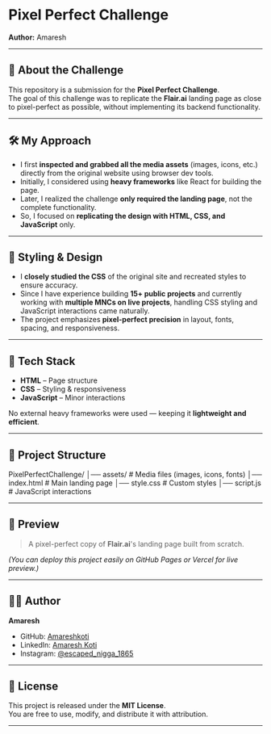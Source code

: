 # Pixel Perfect Challenge  

**Author:** Amaresh  

---

## 📌 About the Challenge  
This repository is a submission for the **Pixel Perfect Challenge**.  
The goal of this challenge was to replicate the **Flair.ai** landing page as close to pixel-perfect as possible, without implementing its backend functionality.  

---

## 🛠️ My Approach  
- I first **inspected and grabbed all the media assets** (images, icons, etc.) directly from the original website using browser dev tools.  
- Initially, I considered using **heavy frameworks** like React for building the page.  
- Later, I realized the challenge **only required the landing page**, not the complete functionality.  
- So, I focused on **replicating the design with HTML, CSS, and JavaScript** only.  

---

## 🎨 Styling & Design  
- I **closely studied the CSS** of the original site and recreated styles to ensure accuracy.  
- Since I have experience building **15+ public projects** and currently working with **multiple MNCs on live projects**, handling CSS styling and JavaScript interactions came naturally.  
- The project emphasizes **pixel-perfect precision** in layout, fonts, spacing, and responsiveness.  

---

## 🚀 Tech Stack  
- **HTML** – Page structure  
- **CSS** – Styling & responsiveness  
- **JavaScript** – Minor interactions  

No external heavy frameworks were used — keeping it **lightweight and efficient**.  

---

## 📂 Project Structure


PixelPerfectChallenge/
│── assets/        # Media files (images, icons, fonts)
│── index.html     # Main landing page
│── style.css      # Custom styles
│── script.js      # JavaScript interactions


---

## 📸 Preview  
> A pixel-perfect copy of **Flair.ai**'s landing page built from scratch.  

*(You can deploy this project easily on GitHub Pages or Vercel for live preview.)*  

---

## 👨‍💻 Author  
**Amaresh**  
- GitHub: [Amareshkoti](https://github.com/Amareshkoti)  
- LinkedIn: [Amaresh Koti](https://www.linkedin.com/in/amaresh1411/)  
- Instagram: [@escaped_nigga_1865](https://www.instagram.com/escaped_nigga_1865)  

---

## 📜 License  
This project is released under the **MIT License**.  
You are free to use, modify, and distribute it with attribution.  

---